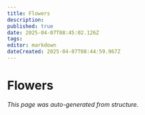 ```yaml
---
title: Flowers
description: 
published: true
date: 2025-04-07T08:45:02.126Z
tags: 
editor: markdown
dateCreated: 2025-04-07T08:44:59.967Z
---
```


# Flowers

*This page was auto-generated from structure.*